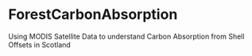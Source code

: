 # ForestCarbonAbsorption
Using MODIS Satellite Data to understand Carbon Absorption from Shell Offsets in Scotland

